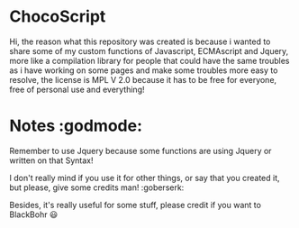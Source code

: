 # ChocoScript

Hi, the reason what this repository was created is because i wanted to share some of my custom functions of Javascript, ECMAscript and Jquery, more like a compilation library for people that could have the same troubles as i have working on some pages and make some troubles more easy to resolve, the license is MPL V 2.0 because it has to be free for everyone, free of personal use and everything!

# Notes :godmode:

Remember to use Jquery because some functions are using Jquery or written on that Syntax!

I don't really mind if you use it for other things, or say that you created it, but please, give some credits man! :goberserk:

Besides, it's really useful for some stuff, please credit if you want to BlackBohr :smiley:

